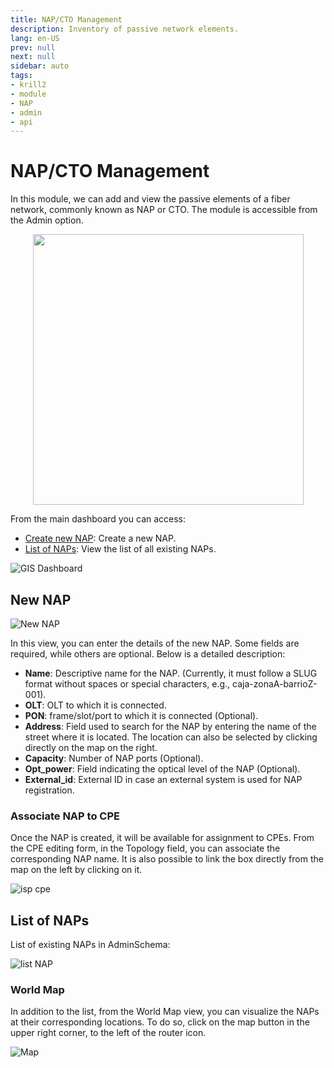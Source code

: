 ```yaml
---
title: NAP/CTO Management
description: Inventory of passive network elements.
lang: en-US
prev: null
next: null
sidebar: auto
tags:
- krill2
- module
- NAP
- admin
- api
---
```

# NAP/CTO Management

In this module, we can add and view the passive elements of a fiber network, commonly known as NAP or CTO. The module is accessible from the Admin option. 

<p align="center"><img src="/img/krill2/admin/01-admin-menu.png" width="433"></p>

From the main dashboard you can access:

- [Create new NAP](/es/krill2/admin/#new-nap): Create a new NAP.
- [List of NAPs](/es/krill2/admin/#list-of-naps): View the list of all existing NAPs.

![GIS Dashboard](/img/krill2/admin/02-module-gis.png)


## New NAP

![New NAP](/img/krill2/admin/03-create-nap.png)

In this view, you can enter the details of the new NAP. Some fields are required, while others are optional. Below is a detailed description:


- **Name**: Descriptive name for the NAP. (Currently, it must follow a SLUG format without spaces or special characters, e.g., caja-zonaA-barrioZ-001).
- **OLT**:  OLT to which it is connected.
- **PON**:  frame/slot/port to which it is connected (Optional).
- **Address**: Field used to search for the NAP by entering the name of the street where it is located. The location can also be selected by clicking directly on the map on the right.
- **Capacity**: Number of NAP ports (Optional).
- **Opt_power**: Field indicating the optical level of the NAP (Optional).
- **External_id**: External ID in case an external system is used for NAP registration.

### Associate NAP to CPE

Once the NAP is created, it will be available for assignment to CPEs. From the CPE editing form, in the Topology field, you can associate the corresponding NAP name. It is also possible to link the box directly from the map on the left by clicking on it.

![isp cpe](/img/krill2/admin/05-cpe.png)

## List of NAPs


List of existing NAPs in AdminSchema:

![list NAP](/img/krill2/admin/04-list-nap.png)

### World Map

In addition to the list, from the World Map view, you can visualize the NAPs at their corresponding locations. To do so, click on the map button in the upper right corner, to the left of the router icon.

![Map](/img/krill2/admin/06-map.png)